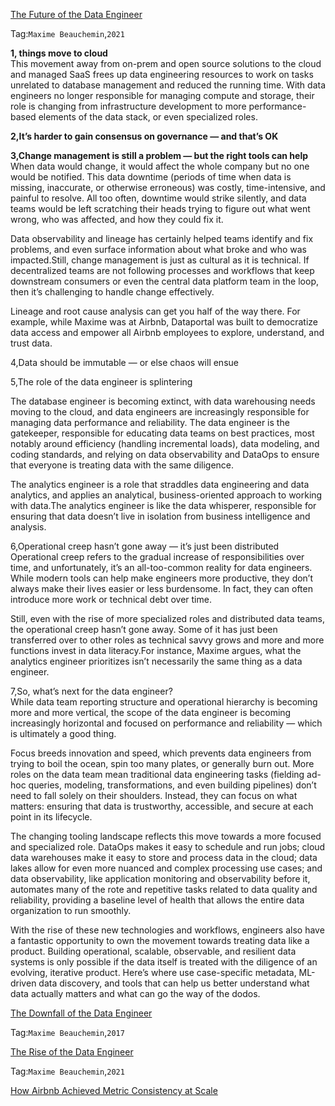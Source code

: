 
[The Future of the Data Engineer](https://towardsdatascience.com/the-future-of-the-data-engineer-4dcfa53800ab)  

Tag:`Maxime Beauchemin`,`2021`

**1, things move to cloud**  
This movement away from on-prem and open source solutions to the cloud and managed SaaS frees up data engineering resources to work on tasks unrelated to database management and reduced the running time.
With data engineers no longer responsible for managing compute and storage, their role is changing from infrastructure development to more performance-based elements of the data stack, or even specialized roles.

**2,It’s harder to gain consensus on governance — and that’s OK**  

**3,Change management is still a problem — but the right tools can help**    
When data would change, it would affect the whole company but no one would be notified. This data downtime (periods of time when data is missing, inaccurate, or otherwise erroneous) was costly, time-intensive, and painful to resolve. All too often, downtime would strike silently, and data teams would be left scratching their heads trying to figure out what went wrong, who was affected, and how they could fix it.

Data observability and lineage has certainly helped teams identify and fix problems, and even surface information about what broke and who was impacted.Still, change management is just as cultural as it is technical. If decentralized teams are not following processes and workflows that keep downstream consumers or even the central data platform team in the loop, then it’s challenging to handle change effectively.

Lineage and root cause analysis can get you half of the way there. For example, while Maxime was at Airbnb, Dataportal was built to democratize data access and empower all Airbnb employees to explore, understand, and trust data.

4,Data should be immutable — or else chaos will ensue  

5,The role of the data engineer is splintering   

The database engineer is becoming extinct, with data warehousing needs moving to the cloud, and data engineers are increasingly responsible for managing data performance and reliability.
The data engineer is the gatekeeper, responsible for educating data teams on best practices, most notably around efficiency (handling incremental loads), data modeling, and coding standards, and relying on data observability and DataOps to ensure that everyone is treating data with the same diligence.

The analytics engineer is a role that straddles data engineering and data analytics, and applies an analytical, business-oriented approach to working with data.The analytics engineer is like the data whisperer, responsible for ensuring that data doesn’t live in isolation from business intelligence and analysis.


6,Operational creep hasn’t gone away — it’s just been distributed  
Operational creep refers to the gradual increase of responsibilities over time, and unfortunately, it’s an all-too-common reality for data engineers. While modern tools can help make engineers more productive, they don’t always make their lives easier or less burdensome. In fact, they can often introduce more work or technical debt over time.

Still, even with the rise of more specialized roles and distributed data teams, the operational creep hasn’t gone away. Some of it has just been transferred over to other roles as technical savvy grows and more and more functions invest in data literacy.For instance, Maxime argues, what the analytics engineer prioritizes isn’t necessarily the same thing as a data engineer.

7,So, what’s next for the data engineer?    
While data team reporting structure and operational hierarchy is becoming more and more vertical, the scope of the data engineer is becoming increasingly horizontal and focused on performance and reliability — which is ultimately a good thing.

Focus breeds innovation and speed, which prevents data engineers from trying to boil the ocean, spin too many plates, or generally burn out. More roles on the data team mean traditional data engineering tasks (fielding ad-hoc queries, modeling, transformations, and even building pipelines) don’t need to fall solely on their shoulders. Instead, they can focus on what matters: ensuring that data is trustworthy, accessible, and secure at each point in its lifecycle.

The changing tooling landscape reflects this move towards a more focused and specialized role. DataOps makes it easy to schedule and run jobs; cloud data warehouses make it easy to store and process data in the cloud; data lakes allow for even more nuanced and complex processing use cases; and data observability, like application monitoring and observability before it, automates many of the rote and repetitive tasks related to data quality and reliability, providing a baseline level of health that allows the entire data organization to run smoothly.

With the rise of these new technologies and workflows, engineers also have a fantastic opportunity to own the movement towards treating data like a product. Building operational, scalable, observable, and resilient data systems is only possible if the data itself is treated with the diligence of an evolving, iterative product. Here’s where use case-specific metadata, ML-driven data discovery, and tools that can help us better understand what data actually matters and what can go the way of the dodos.

[The Downfall of the Data Engineer](https://maximebeauchemin.medium.com/the-downfall-of-the-data-engineer-5bfb701e5d6b) 

Tag:`Maxime Beauchemin`,`2017`

[The Rise of the Data Engineer](https://medium.com/free-code-camp/the-rise-of-the-data-engineer-91be18f1e603) 

Tag:`Maxime Beauchemin`,`2021`

[How Airbnb Achieved Metric Consistency at Scale](https://medium.com/airbnb-engineering/how-airbnb-achieved-metric-consistency-at-scale-f23cc53dea70)